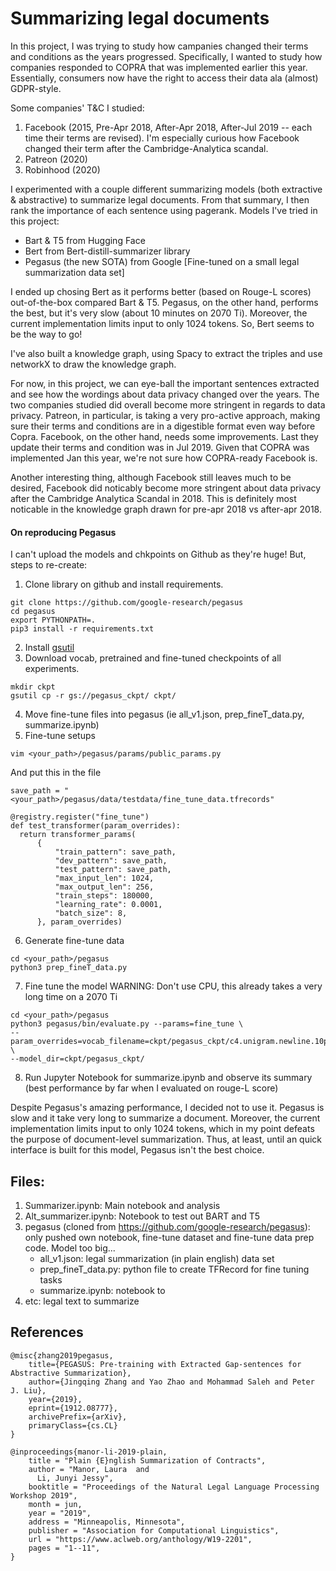 # Summarizing legal documents 

In this project, I was trying to study how campanies changed their terms and conditions as the years progressed.
Specifically, I wanted to study how companies responded to COPRA that was implemented earlier this year. 
Essentially, consumers now have the right to access their data ala (almost) GDPR-style.

Some companies' T&C I studied:
1) Facebook (2015, Pre-Apr 2018, After-Apr 2018, After-Jul 2019 -- each time their terms are revised). I'm especially curious how Facebook changed their term after the Cambridge-Analytica scandal.
2) Patreon (2020)
3) Robinhood (2020)


I experimented with a couple different summarizing models (both extractive & abstractive) to summarize legal documents. From that summary, I then rank the importance of each sentence using pagerank.
Models I've tried in this project:
* Bart & T5 from Hugging Face
* Bert from Bert-distill-summarizer library
* Pegasus (the new SOTA) from Google [Fine-tuned on a small legal summarization data set]

I ended up chosing Bert as it performs better (based on Rouge-L scores) out-of-the-box compared Bart & T5.
Pegasus, on the other hand, performs the best, but it's very slow (about 10 minutes on 2070 Ti). Moreover, the current implementation limits input to only 1024 tokens. 
So, Bert seems to be the way to go!

I've also built a knowledge graph, using Spacy to extract the triples and use networkX to draw the knowledge graph. 

For now, in this project,  we can eye-ball the important sentences extracted and see how the wordings about data privacy changed over the years. The two companies studied did overall become more stringent in regards to data privacy. Patreon, in particular, is taking a very pro-active approach, making sure their terms and conditions are in a digestible format even way before Copra. Facebook, on the other hand, needs some improvements. Last they update their terms and condition was in Jul 2019. Given that COPRA was implemented Jan this year, we're not sure how COPRA-ready Facebook is.

Another interesting thing, although Facebook still leaves much to be desired, Facebook did noticably become more stringent about data privacy after the Cambridge Analytica Scandal in 2018. This is definitely most noticable in the knowledge graph drawn for pre-apr 2018 vs after-apr 2018.

#### On reproducing Pegasus
I can't upload the models and chkpoints on Github as they're huge!
But, steps to re-create:
1) Clone library on github and install requirements.

```
git clone https://github.com/google-research/pegasus
cd pegasus
export PYTHONPATH=.
pip3 install -r requirements.txt
```
2) Install [gsutil](https://cloud.google.com/storage/docs/gsutil_install)
3) Download vocab, pretrained and fine-tuned checkpoints of all experiments.
```
mkdir ckpt
gsutil cp -r gs://pegasus_ckpt/ ckpt/
```
4) Move fine-tune files into pegasus (ie all_v1.json, prep_fineT_data.py, summarize.ipynb)
5) Fine-tune setups
```
vim <your_path>/pegasus/params/public_params.py
```
And put this in the file
```
save_path = "<your_path>/pegasus/data/testdata/fine_tune_data.tfrecords"

@registry.register("fine_tune")
def test_transformer(param_overrides):
  return transformer_params(
      {
          "train_pattern": save_path,
          "dev_pattern": save_path,
          "test_pattern": save_path,
          "max_input_len": 1024,
          "max_output_len": 256,
          "train_steps": 180000,
          "learning_rate": 0.0001,
          "batch_size": 8,
      }, param_overrides)
```
6) Generate fine-tune data
```
cd <your_path>/pegasus
python3 prep_fineT_data.py
```

7) Fine tune the model 
WARNING: Don't use CPU, this already takes a very long time on a 2070 Ti
```
cd <your_path>/pegasus
python3 pegasus/bin/evaluate.py --params=fine_tune \
--param_overrides=vocab_filename=ckpt/pegasus_ckpt/c4.unigram.newline.10pct.96000.model,batch_size=1,beam_size=5,beam_alpha=0.6 \
--model_dir=ckpt/pegasus_ckpt/
```
8) Run Jupyter Notebook for summarize.ipynb and observe its summary (best performance by far when I evaluated on rouge-L score)

Despite Pegasus's amazing performance, I decided not to use it. Pegasus is slow and it take very long to summarize a document. Moreover, the current implementation
limits input to only 1024 tokens, which in my point defeats the purpose of document-level summarization. Thus, at least, until an quick interface is built for this model, Pegasus isn't the best choice.

## Files:
1) Summarizer.ipynb: Main notebook and analysis
2) Alt_summarizer.ipynb: Notebook to test out BART and T5
3) pegasus (cloned from https://github.com/google-research/pegasus): only pushed own notebook, fine-tune dataset and fine-tune data prep code. Model too big...
    *  all_v1.json: legal summarization (in plain english) data set
    *  prep_fineT_data.py: python file to create TFRecord for fine tuning tasks
    *  summarize.ipynb: notebook to 
4) etc: legal text to summarize


## References
```
@misc{zhang2019pegasus,
    title={PEGASUS: Pre-training with Extracted Gap-sentences for Abstractive Summarization},
    author={Jingqing Zhang and Yao Zhao and Mohammad Saleh and Peter J. Liu},
    year={2019},
    eprint={1912.08777},
    archivePrefix={arXiv},
    primaryClass={cs.CL}
}

@inproceedings{manor-li-2019-plain,
    title = "Plain {E}nglish Summarization of Contracts",
    author = "Manor, Laura  and
      Li, Junyi Jessy",
    booktitle = "Proceedings of the Natural Legal Language Processing Workshop 2019",
    month = jun,
    year = "2019",
    address = "Minneapolis, Minnesota",
    publisher = "Association for Computational Linguistics",
    url = "https://www.aclweb.org/anthology/W19-2201",
    pages = "1--11",
}
```




